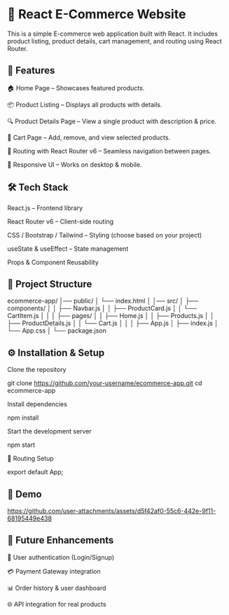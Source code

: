 # 🛒 React E-Commerce Website

This is a simple E-commerce web application built with React. It includes product listing, product details, cart management, and routing using React Router.

## 🚀 Features

🏠 Home Page – Showcases featured products.

📦 Product Listing – Displays all products with details.

🔍 Product Details Page – View a single product with description & price.

🛒 Cart Page – Add, remove, and view selected products.

🔗 Routing with React Router v6 – Seamless navigation between pages.

🎨 Responsive UI – Works on desktop & mobile.

## 🛠️ Tech Stack

React.js – Frontend library

React Router v6 – Client-side routing

CSS / Bootstrap / Tailwind – Styling (choose based on your project)

useState & useEffect – State management

Props & Component Reusability

## 📂 Project Structure
ecommerce-app/
│── public/
│   └── index.html
│
│── src/
│   ├── components/
│   │   ├── Navbar.js
│   │   ├── ProductCard.js
│   │   └── CartItem.js
│   │
│   ├── pages/
│   │   ├── Home.js
│   │   ├── Products.js
│   │   ├── ProductDetails.js
│   │   └── Cart.js
│   │
│   ├── App.js
│   ├── index.js
│   └── App.css
│
└── package.json

## ⚙️ Installation & Setup

Clone the repository

git clone https://github.com/your-username/ecommerce-app.git
cd ecommerce-app


Install dependencies

npm install


Start the development server

npm start

🧭 Routing Setup


export default App;

## 📸 Demo 


https://github.com/user-attachments/assets/d5f42af0-55c6-442e-9f11-68195449e438


## 📌 Future Enhancements

🔑 User authentication (Login/Signup)

💳 Payment Gateway integration

📊 Order history & user dashboard

🌐 API integration for real products
